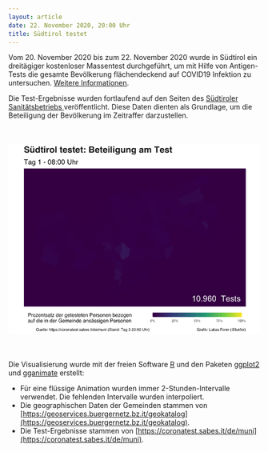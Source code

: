 ```yaml
---
layout: article
date: 22. November 2020, 20:00 Uhr
title: Südtirol testet
---
```


Vom 20. November 2020 bis zum 22. November 2020 wurde in Südtirol ein dreitägiger kostenloser Massentest durchgeführt, um mit Hilfe von Antigen-Tests die gesamte Bevölkerung flächendeckend auf COVID19 Infektion zu untersuchen. [Weitere Informationen](https://coronatest.sabes.it/de).

Die Test-Ergebnisse wurden fortlaufend auf den Seiten des [Südtiroler Sanitätsbetriebs
](https://coronatest.sabes.it/de/muni) veröffentlicht. Diese Daten dienten als Grundlage, um die Beteiligung der Bevölkerung im Zeitraffer darzustellen.

<div style="margin-top: 50px; margin-bottom: 50px;">
<img src="/images/2020-suedtirol-testet/animation-01.gif">
</div>

Die Visualisierung wurde mit der freien Software [R](https://www.r-project.org) und den Paketen [ggplot2](https://ggplot2.tidyverse.org) und [gganimate](https://gganimate.com) erstellt:

- Für eine flüssige Animation wurden immer 2-Stunden-Intervalle verwendet. Die fehlenden Intervalle wurden interpoliert.
- Die geographischen Daten der Gemeinden stammen von [https://geoservices.buergernetz.bz.it/geokatalog](https://geoservices.buergernetz.bz.it/geokatalog).
- Die Test-Ergebnisse stammen von [https://coronatest.sabes.it/de/muni](https://coronatest.sabes.it/de/muni).
